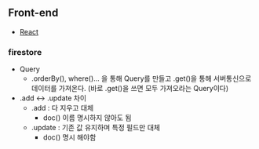 
## Front-end
- [React](https://efficacious-dart-9b5.notion.site/React-21ee92da381f4251a63601efc431adfd)

### firestore
- Query
    - .orderBy(), where()… 을 통해 Query를 만들고 .get()을 통해 서버통신으로 데이터를 가져온다. (바로 .get()을 쓰면 모두 가져오라는 Query이다)
- .add ↔ .update 차이
    - .add : 다 지우고 대체
        - doc() 이름 명시하지 않아도 됨
    - .update : 기존 값 유지하며 특정 필드만 대체
        - doc() 명시 해야함